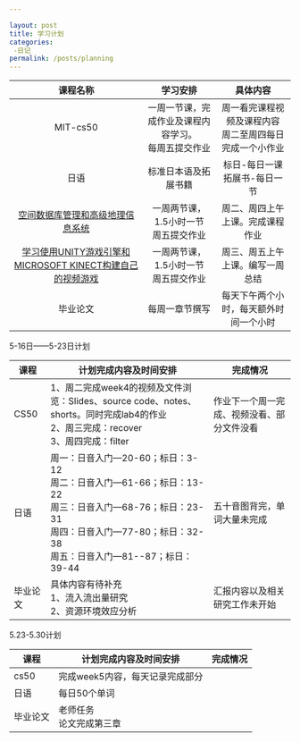 ```yaml
---

layout: post
title: 学习计划
categories: 
 -日记
permalink: /posts/planning
---
```

|                           课程名称                           |                         学习安排                         |                           具体内容                           |
| :----------------------------------------------------------: | :------------------------------------------------------: | :----------------------------------------------------------: |
|                           MIT-cs50                           | 一周一节课，完成作业及课程内容学习。<br />每周五提交作业 | 周一看完课程视频及课程内容<br />周二至周四每日完成一个小作业 |
|                             日语                             |                   标准日本语及拓展书籍                   |              标日-每日一课<br />拓展书-每日一节              |
| [空间数据库管理和高级地理信息系统](https://ocw.mit.edu/courses/11-521-spatial-database-management-and-advanced-geographic-information-systems-spring-2003/) |        一周两节课，1.5小时一节<br />周五提交作业         |               周二、周四上午上课。完成课程作业               |
| [学习使用UNITY游戏引擎和MICROSOFT KINECT构建自己的视频游戏](https://ocw.mit.edu/courses/res-3-003-learn-to-build-your-own-videogame-with-the-unity-game-engine-and-microsoft-kinect-january-iap-2017/) |        一周两节课，1.5小时一节<br />周五提交作业         |               周三、周五上午上课。编写一周总结               |
|                           毕业论文                           |                      每周一章节撰写                      |            每天下午两个小时，每天额外时间一个小时            |

5-16日——5-23日计划

| 课程     | 计划完成内容及时间安排                                       | 完成情况                                   |
| -------- | ------------------------------------------------------------ | ------------------------------------------ |
| CS50     | 1、周二完成week4的视频及文件浏览：Slides、source code、notes、shorts。同时完成lab4的作业<br />2、周三完成：recover<br />3、周四完成：filter | 作业下一个周一完成、视频没看、部分文件没看 |
| 日语     | 周一：日音入门—20-60；标日：3-12<br />周二：日音入门—61-66；标日：13-22<br />周三：日音入门—68-76；标日：23-31<br />周四：日音入门—77-80；标日：32-38<br />周五：日音入门—81--87；标日：39-44 | 五十音图背完，单词大量未完成               |
| 毕业论文 | 具体内容有待补充<br />1、流入流出量研究<br />2、资源环境效应分析 | 汇报内容以及相关研究工作未开始             |

5.23-5.30计划

| 课程     | 计划完成内容及时间安排          | 完成情况 |
| -------- | ------------------------------- | -------- |
| cs50     | 完成week5内容，每天记录完成部分 |          |
| 日语     | 每日50个单词                    |          |
| 毕业论文 | 老师任务<br />论文完成第三章    |          |

